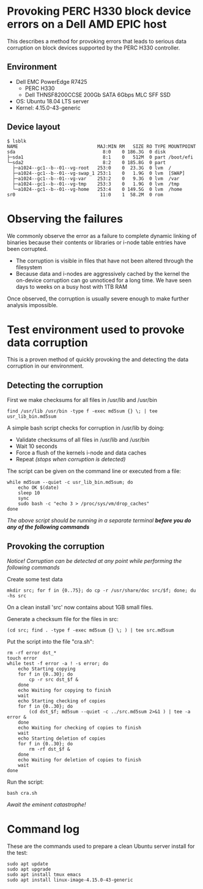 # Provoking PERC H330 block device errors on a Dell AMD EPIC host
This describes a method for provoking errors that leads to serious data corruption on block devices supported by the PERC H330 controller.

## Environment
* Dell EMC PowerEdge R7425
  - PERC H330
  - Dell THNSF8200CCSE 200Gb SATA 6Gbps MLC SFF SSD
* OS: Ubuntu 18.04 LTS server
* Kernel: 4.15.0-43-generic

## Device layout

    $ lsblk
    NAME                             MAJ:MIN RM   SIZE RO TYPE MOUNTPOINT
    sda                                8:0    0 186.3G  0 disk 
    ├─sda1                             8:1    0   512M  0 part /boot/efi
    └─sda2                             8:2    0 185.8G  0 part 
      ├─a1024--gc1--b--01--vg-root   253:0    0  23.3G  0 lvm  /
      ├─a1024--gc1--b--01--vg-swap_1 253:1    0   1.9G  0 lvm  [SWAP]
      ├─a1024--gc1--b--01--vg-var    253:2    0   9.3G  0 lvm  /var
      ├─a1024--gc1--b--01--vg-tmp    253:3    0   1.9G  0 lvm  /tmp
      └─a1024--gc1--b--01--vg-home   253:4    0 149.5G  0 lvm  /home
    sr0                               11:0    1  58.2M  0 rom  

# Observing the failures
We commonly observe the error as a failure to complete dynamic linking of binaries because their contents or libraries or i-node table entries have been corrupted. 

 * The corruption is visible in files that have not been altered through the filesystem
 * Because data and i-nodes are aggressively cached by the kernel the on-device corruption can go unnoticed for a long time. We have seen days to weeks on a busy host with 1TB RAM

 Once observed, the corruption is usually severe enough to make further analysis impossible.

# Test environment used to provoke data corruption
This is a proven method of quickly provoking the and detecting the data corruption in our environment. 

## Detecting the corruption
First we make checksums for all files in /usr/lib and /usr/bin

    find /usr/lib /usr/bin -type f -exec md5sum {} \; | tee usr_lib_bin.md5sum

A simple bash script checks for corruption in /usr/lib by doing:

 * Validate checksums of all files in /usr/lib and /usr/bin
 * Wait 10 seconds
 * Force a flush of the kernels i-node and data caches
 * Repeat *(stops when corruption is detected)*

 The script can be given on the command line or executed from a file:

    while md5sum --quiet -c usr_lib_bin.md5sum; do 
        echo OK $(date)
        sleep 10
        sync
        sudo bash -c "echo 3 > /proc/sys/vm/drop_caches"
    done 

*The above script should be running in a separate terminal **before you do any of the following commands***

## Provoking the corruption
*Notice! Corruption can be detected at any point while performing the following commands* 

Create some test data

    mkdir src; for f in {0..75}; do cp -r /usr/share/doc src/$f; done; du -hs src

On a clean install 'src' now contains about 1GB small files.

Generate a checksum file for the files in src:

    (cd src; find . -type f -exec md5sum {} \; ) | tee src.md5sum

Put the script into the file "cra.sh":

    rm -rf error dst_*
    touch error
    while test -f error -a ! -s error; do
        echo Starting copying
        for f in {0..30}; do
            cp -r src dst_$f &
        done
        echo Waiting for copying to finish
        wait
        echo Starting checking of copies
        for f in {0..30}; do
            (cd dst_$f; md5sum --quiet -c ../src.md5sum 2>&1 ) | tee -a error &
        done
        echo Waiting for checking of copies to finish
        wait
        echo Starting deletion of copies
        for f in {0..30}; do
            rm -rf dst_$f &
        done
        echo Waiting for deletion of copies to finish
        wait
    done

Run the script:

    bash cra.sh

*Await the eminent catastrophe!*

# Command log
These are the commands used to prepare a clean Ubuntu server install for the test:

    sudo apt update
    sudo apt upgrade
    sudo apt install tmux emacs 
    sudo apt install linux-image-4.15.0-43-generic
